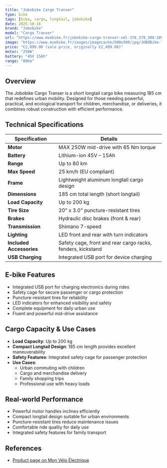 ```yaml
---
title: "Jobobike Cargo Transer"
type: bike
tags: [bike, cargo, longtail, jobobike]
date: 2025-10-16
brand: "Jobobike"
model: "Cargo Transer"
url: "https://www.mvebike.fr/jobobike-cargo-transer-xml-378_379_388-1099.html"
image: "https://www.mvebike.fr/images/imagecache/500x500/jpg/JOBOBike-Transer.jpg"
price: "€2,099.00 (sale price, originally €2,499.00)"
motor: "250W"
battery: "45V 15Ah"
range: "80km"
---
```


## Overview

The Jobobike Cargo Transer is a short longtail cargo bike measuring 185 cm that redefines urban mobility. Designed for those needing powerful, practical, and ecological transport for children, merchandise, or deliveries, it combines robust construction with efficient performance.

## Technical Specifications

<!-- BIKE_SPECS_TABLE_START -->
<!-- BIKE_SPECS_TABLE_END -->

| Specification            | Details                                                     |
| ------------------------ | ----------------------------------------------------------- |
| **Motor**                | MAX 250W mid-drive with 65 Nm torque                        |
| **Battery**              | Lithium-ion 45V – 15Ah                                      |
| **Range**                | Up to 80 km                                                 |
| **Max Speed**            | 25 km/h (EU compliant)                                      |
| **Frame**                | Lightweight aluminum longtail cargo design                  |
| **Dimensions**           | 185 cm total length (short longtail)                        |
| **Load Capacity**        | Up to 200 kg                                                |
| **Tire Size**            | 20" x 3.0" puncture-resistant tires                         |
| **Brakes**               | Hydraulic disc brakes (front & rear)                        |
| **Transmission**         | Shimano 7-speed                                             |
| **Lighting**             | LED front and rear with turn indicators                     |
| **Included Accessories** | Safety cage, front and rear cargo racks, fenders, kickstand |
| **USB Charging**         | Integrated USB port for device charging                     |

## E-bike Features

- Integrated USB port for charging electronics during rides
- Safety cage for secure passenger or cargo protection
- Puncture-resistant tires for reliability
- LED indicators for enhanced visibility and safety
- Complete equipment for daily urban use
- Fluent and powerful mid-drive assistance

## Cargo Capacity & Use Cases

- **Load Capacity**: Up to 200 kg
- **Compact Longtail Design**: 185 cm length provides excellent maneuverability
- **Safety Features**: Integrated safety cage for passenger protection
- **Use Cases**:
  - Urban commuting with children
  - Cargo and merchandise delivery
  - Family shopping trips
  - Professional use with heavy loads

## Real-world Performance

- Powerful motor handles inclines efficiently
- Compact longtail design suitable for urban environments
- Puncture-resistant tires reduce maintenance issues
- Comfortable ride quality for daily use
- Integrated safety features for family transport

## References

- [Product page on Mon Vélo Électrique](https://www.mvebike.fr/jobobike-cargo-transer-xml-378_379_388-1099.html)
